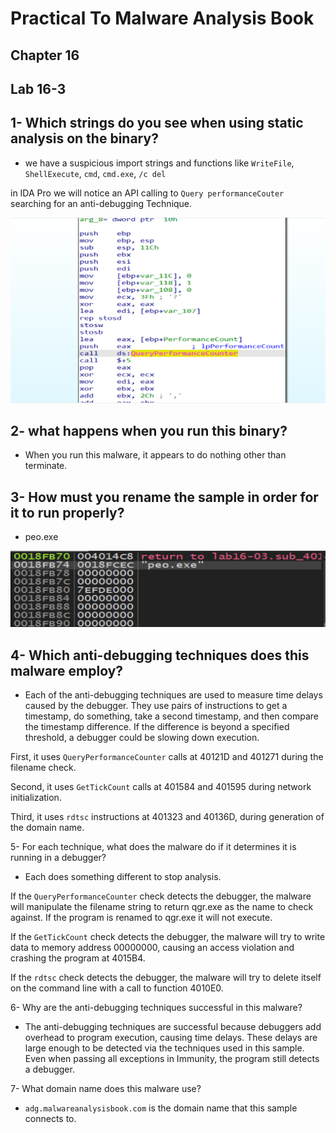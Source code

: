 # Practical To Malware Analysis Book
## Chapter 16
## Lab 16-3

1- Which strings do you see when using static analysis on the binary?
----

- we have a suspicious import strings and functions like `WriteFile`, `ShellExecute`, `cmd`, `cmd.exe`, `/c del`

in IDA Pro we will notice an API calling to `Query performanceCouter` searching for an anti-debugging Technique.

![alt text](IDA1.png)

2- what happens when you run this binary?
-----

- When you run this malware, it appears to do nothing other than
terminate.

3- How must you rename the sample in order for it to run properly?
-----
- peo.exe

![alt text](dbg1.png)


4- Which anti-debugging techniques does this malware employ?
-----

- Each of the anti-debugging techniques are used to measure time delays caused by the debugger. They use pairs of instructions to get a timestamp, do something, take a second timestamp, and then compare the timestamp difference. If the difference is beyond a specified threshold, a debugger could be slowing down execution.

First, it uses `QueryPerformanceCounter` calls at 40121D and 401271 during the filename check.

Second, it uses `GetTickCount` calls at 401584 and 401595 during network initialization.

Third, it uses `rdtsc` instructions at 401323 and 40136D, during generation of the domain name.

5- For each technique, what does the malware do if it determines it is running in a debugger?

- Each does something different to stop analysis.

If the `QueryPerformanceCounter` check detects the debugger, the malware will manipulate the filename string to return qgr.exe as the name to check against. If the program is renamed to qgr.exe it will not execute.

If the `GetTickCount` check detects the debugger, the malware will try to write data to memory address 00000000, causing an access violation and crashing the program at 4015B4.

If the `rdtsc` check detects the debugger, the malware will try to delete itself on the command line with a call to function 4010E0.

6- Why are the anti-debugging techniques successful in this malware?

- The anti-debugging techniques are successful because debuggers add overhead to program execution, causing time delays. These delays are large enough to be detected via the techniques used in this sample. Even when passing all exceptions in Immunity, the program still detects a debugger.

7- What domain name does this malware use?

- `adg.malwareanalysisbook.com` is the domain name that this sample connects to.

